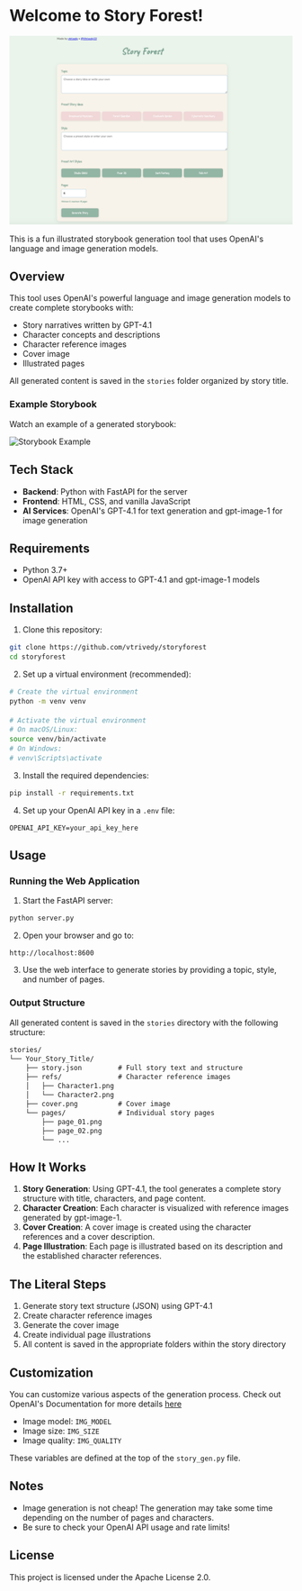 # Welcome to Story Forest!

![Story Forest Homepage](assets/homepage.png)

This is a fun illustrated storybook generation tool that uses OpenAI's language and image generation models.

## Overview

This tool uses OpenAI's powerful language and image generation models to create complete storybooks with:
- Story narratives written by GPT-4.1
- Character concepts and descriptions
- Character reference images
- Cover image
- Illustrated pages

All generated content is saved in the `stories` folder organized by story title.

### Example Storybook

Watch an example of a generated storybook:

![Storybook Example](assets/storybook_example.gif)

## Tech Stack

- **Backend**: Python with FastAPI for the server
- **Frontend**: HTML, CSS, and vanilla JavaScript
- **AI Services**: OpenAI's GPT-4.1 for text generation and gpt-image-1 for image generation

## Requirements

- Python 3.7+
- OpenAI API key with access to GPT-4.1 and gpt-image-1 models

## Installation

1. Clone this repository:
```bash
git clone https://github.com/vtrivedy/storyforest
cd storyforest
```

2. Set up a virtual environment (recommended):
```bash
# Create the virtual environment
python -m venv venv

# Activate the virtual environment
# On macOS/Linux:
source venv/bin/activate
# On Windows:
# venv\Scripts\activate
```

3. Install the required dependencies:
```bash
pip install -r requirements.txt
```

4. Set up your OpenAI API key in a `.env` file:
```
OPENAI_API_KEY=your_api_key_here
```

## Usage

### Running the Web Application

1. Start the FastAPI server:

```bash
python server.py
```

2. Open your browser and go to:
```
http://localhost:8600
```

3. Use the web interface to generate stories by providing a topic, style, and number of pages.


### Output Structure

All generated content is saved in the `stories` directory with the following structure:

```
stories/
└── Your_Story_Title/
    ├── story.json         # Full story text and structure
    ├── refs/              # Character reference images
    │   ├── Character1.png
    │   └── Character2.png
    ├── cover.png          # Cover image
    └── pages/             # Individual story pages
        ├── page_01.png
        ├── page_02.png
        └── ...
```

## How It Works

1. **Story Generation**: Using GPT-4.1, the tool generates a complete story structure with title, characters, and page content.
2. **Character Creation**: Each character is visualized with reference images generated by gpt-image-1.
3. **Cover Creation**: A cover image is created using the character references and a cover description.
4. **Page Illustration**: Each page is illustrated based on its description and the established character references.

## The Literal Steps

1. Generate story text structure (JSON) using GPT-4.1
2. Create character reference images
3. Generate the cover image
4. Create individual page illustrations
5. All content is saved in the appropriate folders within the story directory

## Customization

You can customize various aspects of the generation process.  Check out OpenAI's Documentation for more details [here](https://platform.openai.com/docs/guides/image-generation?image-generation-model=gpt-image-1)

- Image model: `IMG_MODEL`
- Image size: `IMG_SIZE`
- Image quality: `IMG_QUALITY`

These variables are defined at the top of the `story_gen.py` file.

## Notes

- Image generation is not cheap! The generation may take some time depending on the number of pages and characters.
- Be sure to check your OpenAI API usage and rate limits!

## License

This project is licensed under the Apache License 2.0.
